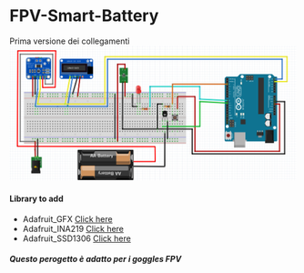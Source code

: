 # FPV-Smart-Battery
Prima versione dei collegamenti 
![Collegamenti](https://github.com/andyvodogrey/FPV-Smart-Battery/blob/master/Schematic.png)

#### Library to add
* Adafruit_GFX      [Click here](https://github.com/adafruit/Adafruit-GFX-Library)
* Adafruit_INA219   [Click here](https://github.com/adafruit/Adafruit_INA219)
* Adafruit_SSD1306  [Click here](https://github.com/adafruit/Adafruit_SSD1306)

##### Questo perogetto è adatto per i goggles FPV

